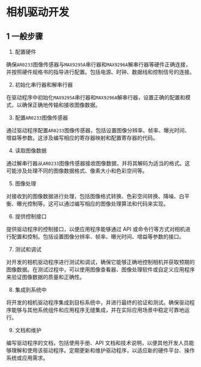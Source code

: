 # 相机驱动开发
## 1 一般步骤
1) 配置硬件

确保`AR0233`图像传感器与`MAX9295A`串行器和`MAX9296A`解串行器等硬件正确连接，并按照硬件规格书的指导进行配置。包括电源、时钟、数据线和控制信号的连接。

2) 初始化串行器和解串行器

在驱动程序中初始化`MAX9295A`串行器和`MAX9296A`解串行器，设置正确的配置和模式，以确保正确地传输和接收图像数据。

3) 配置`AR0233`图像传感器

通过驱动程序配置`AR0233`图像传感器，包括设置图像分辨率、帧率、曝光时间、增益等参数。这涉及编写相应的寄存器映射和配置寄存器的代码。

4) 读取图像数据

通过解串行器从`AR0233`图像传感器接收图像数据，并将其解码为适当的格式。这可能涉及处理不同的图像数据格式、像素大小和色彩空间等。

5) 图像处理

对接收到的图像数据进行处理，包括图像格式转换、色彩空间转换、降噪、白平衡、曝光控制等。这可以通过编写相应的图像处理算法和代码来实现。

6) 提供控制接口

提供驱动程序的控制接口，以便应用程序能够通过 API 或命令行等方式对相机进行配置和控制。包括设置图像分辨率、帧率、曝光时间、增益等参数的接口。

7) 测试和调试

对开发的相机驱动程序进行测试和调试，确保它能够正确地控制相机并获取预期的图像数据。在测试过程中，可以使用图像查看器、图像处理软件或自定义应用程序来验证图像数据的质量和正确性。

8) 集成到系统中

将开发的相机驱动程序集成到目标系统中，并进行最终的验证和测试。确保驱动程序能够与其他系统组件和应用程序无缝集成，并在实际应用场景中稳定可靠地运行。

9) 文档和维护

编写驱动程序的文档，包括使用手册、API 文档和技术说明，以便其他开发人员能够理解和使用该驱动程序。定期更新和维护驱动程序，以适应新的硬件平台、操作系统或应用需求。
